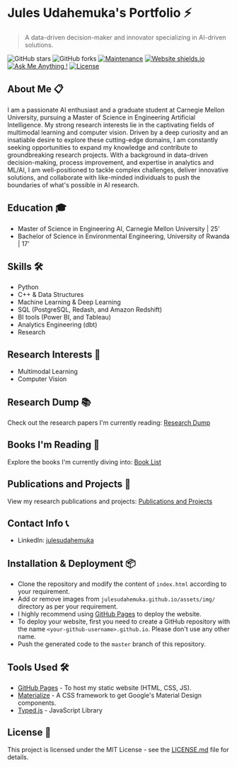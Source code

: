 # Jules Udahemuka's Portfolio ⚡️

> A data-driven decision-maker and innovator specializing in AI-driven solutions.

![GitHub stars](https://img.shields.io/github/stars/julesudahemuka/julesudahemuka.github.io) 
![GitHub forks](https://img.shields.io/github/forks/julesudahemuka/julesudahemuka.github.io)
[![Maintenance](https://img.shields.io/badge/maintained-yes-green.svg)](https://github.com/julesudahemuka/julesudahemuka.github.io/commits/master) 
[![Website shields.io](https://img.shields.io/badge/website-up-yellow)](http://julesudahemuka.github.io/)
[![Ask Me Anything !](https://img.shields.io/badge/ask%20me-linkedin-1abc9c.svg)](https://www.linkedin.com/in/julesudahemuka/)
[![License](http://img.shields.io/:license-mit-blue.svg?style=flat-square)](http://badges.mit-license.org)

## About Me 📋
I am a passionate AI enthusiast and a graduate student at Carnegie Mellon University, pursuing a Master of Science in Engineering Artificial Intelligence. My strong research interests lie in the captivating fields of multimodal learning and computer vision. Driven by a deep curiosity and an insatiable desire to explore these cutting-edge domains, I am constantly seeking opportunities to expand my knowledge and contribute to groundbreaking research projects. With a background in data-driven decision-making, process improvement, and expertise in analytics and ML/AI, I am well-positioned to tackle complex challenges, deliver innovative solutions, and collaborate with like-minded individuals to push the boundaries of what's possible in AI research.

## Education 🎓
- Master of Science in Engineering AI, Carnegie Mellon University | 25'
- Bachelor of Science in Environmental Engineering, University of Rwanda | 17'

## Skills 🛠️
- Python
- C++ & Data Structures
- Machine Learning & Deep Learning  
- SQL (PostgreSQL, Redash, and Amazon Redshift)
- BI tools (Power BI, and Tableau)
- Analytics Engineering (dbt)
- Research

## Research Interests 🔬
- Multimodal Learning
- Computer Vision

## Research Dump 📚
Check out the research papers I'm currently reading: [Research Dump](./research_dump)

## Books I'm Reading 📖
Explore the books I'm currently diving into: [Book List](./book_list)

## Publications and Projects 📃
View my research publications and projects: [Publications and Projects](./publications_projects)

## Contact Info 📞
- LinkedIn: [julesudahemuka](https://www.linkedin.com/in/julesudahemuka/)

## Installation & Deployment 📦
- Clone the repository and modify the content of `index.html` according to your requirement.
- Add or remove images from `julesudahemuka.github.io/assets/img/` directory as per your requirement.
- I highly recommend using [GitHub Pages](https://pages.github.com/) to deploy the website.
- To deploy your website, first you need to create a GitHub repository with the name `<your-github-username>.github.io`. Please don't use any other name.
- Push the generated code to the `master` branch of this repository.

## Tools Used 🛠️
* [GitHub Pages](https://pages.github.com/) - To host my static website (HTML, CSS, JS).
* [Materialize](https://materializecss.com/) - A CSS framework to get Google's Material Design components.
* [Typed.js](https://mattboldt.com/demos/typed-js/) - JavaScript Library

## License 📄
This project is licensed under the MIT License - see the [LICENSE.md](./LICENSE) file for details.